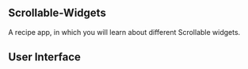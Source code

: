 ## Scrollable-Widgets
A recipe app, in which you will learn about different Scrollable widgets.

## User Interface

